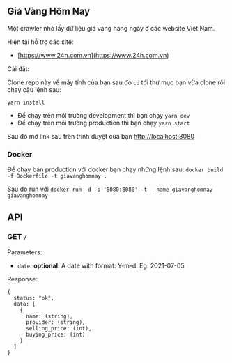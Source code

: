 ## Giá Vàng Hôm Nay

Một crawler nhỏ lấy dữ liệu giá vàng hàng ngày ở các website Việt Nam.

Hiện tại hỗ trợ các site:
- [https://www.24h.com.vn](https://www.24h.com.vn)

Cài đặt:

Clone repo này về máy tính của bạn sau đó `cd` tới thư mục bạn vừa clone rồi chạy câu lệnh sau:

`yarn install`

- Để chạy trên môi trường development thì bạn chạy `yarn dev`
- Để chạy trên môi trường production thì bạn chạy `yarn start`

Sau đó mở link sau trên trình duyệt của bạn [http://localhost:8080](http://localhost:8080)

### Docker

Để chạy bản production với docker bạn chạy những lệnh sau:
`docker build -f Dockerfile -t giavanghomnay .`

Sau đó run với `docker run -d -p '8080:8080' -t --name giavanghomnay giavanghomnay`

## API

### GET `/`

Parameters:
* `date`: __optional__: A date with format: Y-m-d. Eg: 2021-07-05

Response:
```
{
  status: "ok",
  data: [
    {
      name: (string),
      provider: (string),
      selling_price: (int),
      buying_price: (int)
    }
  ]
}
```
